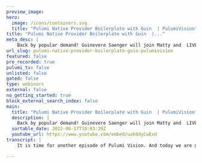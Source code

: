 ```yaml
---
preview_image:
hero:
  image: /icons/containers.svg
  title: "Pulumi Native Provider Boilerplate with Guin  | PulumiVision"
title: "Pulumi Native Provider Boilerplate with Guin  |..."
meta_desc: |
    Back by popular demand! Guinevere Saenger will join Matty and  LIVE demo building a native provider using the provider boilerplate, using Go Lang o...
url_slug: pulumi-native-provider-boilerplate-guin-pulumivision
featured: false
pre_recorded: true
pulumi_tv: false
unlisted: false
gated: false
type: webinars
external: false
no_getting_started: true
block_external_search_index: false
main:
  title: "Pulumi Native Provider Boilerplate with Guin  | PulumiVision"
  description: |
    Back by popular demand! Guinevere Saenger will join Matty and  LIVE demo building a native provider using the provider boilerplate, using Go Lang or TypeScript.
  sortable_date: 2022-06-17T10:03:39Z
  youtube_url: https://www.youtube.com/embed/uakOdyCwExU
transcript: |
    It is time for another episode of Pulumi Vision. And today we are gonna be creating uh boiler plate providers. We're gonna be using the boiler plate, Pulumi boiler plate provider thingy. Um Where to go? Yes, we're gonna write a provider. We're gonna write a native provider. That's what we're gonna do when is back, when is back. And um, so, ok, so if we think about this, so what's the difference between and I might be thinking about this myself because we're talking about creating a re a native, a native provider versus just like a component. So, um, yeah. All right. So, um, first of all, hi, everyone. Um I'm here from like complete Juni Seattle. It's Thursday afternoon. Um I, I am feeling it. It's late in the week and it's gray outside. So please bear with me and um, and uh, you know, please, uh if, if, if any of y'all are watching or having inputs or comments, please um leave them and, and like, let them know and like we'll, we'll, we'll, we'll chat and um, and see if we can all just kind of like, um, get something cool going um, back to your question about providers. So, um when you use Pulumi, most of you are gonna interact mostly with the Pulumi engine, which basically allows you to provision infrastructure using your favorite programming language. And parts of what that makes that possible is uh what we call a provider or a uh package in the more general sense, right? So, and your question about components versus providers um is a really, really good one because uh what a provider is, is it's basically its own separate mini service um that it's, it's, it's a GR PC server that um interfaces between the Pulumi engine and whichever cloud or upstream API it's representing to uh for the two to be able to talk to each other and you can then use it as you can download it as a plug-in or use it as an SDK um to work with it to create your resources. And sometimes we run into API S that don't have a Pulumi representation. And what do you do then? And this is where the provider um boiler plate approach comes in. So, uh writing a P provider from scratch is super hard. Um Pulumi providers if you're used to a Terraform are sort of like similar to the idea of like a Terraform provider. And in fact, a lot of our providers build on top of existing Terraform providers because frankly, if things are an open source, there's no need to reinvent the wheel. Um But sometimes either we can't, um you know, we don't have, you know, we don't have the correct upstream dependencies um or we have other restrictions. And that is when we write what's called a native provider. And um all that really means is that there's, we, we just build all of the logic from scratch that talks to the upstream co provider. And yeah. And so that's really hard. And so what we have done is we have provided a template repository. It's actually been up for quite a while and I just um started really going into it and trying to understand and trying to improve the instructions so that it would be a little bit easier for people who don't work at Pulumi to use it. So let's go to it. Does that, does that answer your question? I, I know that a component and a native, right? Like you would do which one? OK. Yeah. So you know what I'm gonna do is I'm going to share my screen and talk a little bit and, and kind of find a little bit uh find that architecture diagram because I think that'll make it a bit more clear. Uh Oh, that's the share screen button. Here we go. I got, I I know how to use computers. So well, there we are awesome. So let's see architecture diagram. Let's go just back to kind of the basic Pulumi architecture dim. I'm gonna blow this up like crazy. Um So here we are what you see. All right, what you see in the right here providers, that's what we're talking about when we're saying, um, when we say providers, what a component is is that's, that's sort of that, that's, that's kind of a complicated. So what a component is, it's a component is still a part of your regular Pulumi program. What a component is, is what um you, the developer create for yourself to abstract away some of your principles in your own Pulumi program. It's local, it's based on your internal logic and it's meant for you to expand and like basically develop best practices around how your own you and your team use. Pulumi what a provider is, a provider basically extends the Pulumi environment to cloud providers. It makes it possible for the engine to talk to uh outside API S and that is basically an entirely different part of the infrastructure from a component. Got it. That makes sense. Cool. So now that I have thoroughly confused everybody, let's go and see what happens with uh this boiler plate. So template repositories on github are a thing. Um I've been doing a little bit of cleanup and tried to do a step by step uh following on how to use this template. So let's just go ahead and see. Let's let's let's see how my own instructions work. Um What you see here is a actually let me make this bigger again there, you go. Yeah. Um Awesome. So what you see here is we, we call this a template repository. But one of the things that you wouldn't know by looking at it is that if you use it, you can actually, you actually get like a complete miniature pollin of provider baked into it that you can try. So I'm gonna just kind of use this template and then I'm gonna walk through the different parts of the template, but I'm gonna click this and I'm actually probably going to go ahead, actually hang on. I, oh I hate how this works, but let's open this and put it on the left so that I can follow the instructions, authoring a poly of providers. Prerequisites. Yeah, I think I have all those prerequisites. So we're gonna click use this template. I'm going to make it a Pulumi and then I'm gonna call it. Um I'll call it. Um I'm gonna call it native demo. Actually, I'm gonna follow me demo native. We have names. We want to call this. We wanna make sure that we know it's a, it's a non terraform based providers uh provider. Sorry. So this is just a demo for me around on a stream. Hi, everyone and I'm gonna make it public so that y'all can leave me nasty comments later were very nice comments. We should leave nice comments. Get up the original awkward social media platform. Yeah, that wasn't me. I think I hope that was me. Um Fabulous. So I have an initial commit. Great. I'm going to leave um the old template open because it has instructions. So from the templated repository, it says search replace XYZ with the name of your desire provider. Um So I already gave my provider a name and I called it demo native. Very cool. So what I'm gonna do actually is I'm gonna copy open up terminal, make this terminal immensely huge. And then I'm going to CD into my working path. It has Pulumi actually, there we are and then I'm gonna get the clone. Who see. All right. So what I have here is I have so much and you know what, I'm just not gonna try this, I'm gonna open this in my ID E. Well, that explains why nobody was joining us from Twitch because I did not actually put an actual real Twitch URL. I put Twitter dot TV slash Matt Stratton, which is everything wrong except the dot TV part. So are you saying that we have an audience? Um Well, hopefully, well, we had someone who said they tried and it didn't work. So hopefully that means that we might try again. Thanks Maddie. Um All right, cool. So let's see. Can I make these things? Yes. No, no, I can't. Why is this annoying? Um Right. OK. So what we have here? Why can I not make this? Why can I not make this bigger the Oh On the side, on the side, I hate this. Uh, don't worry about it. It's ok. How do I make it bigger? So, what we have here is we have our uh native provider and actually, you know what, I can just show the tree and on, on the, actually, that's actually much easier. There we go. So, um, I want to ignore the STK folder because what the STK folder holds is generated code. We're not gonna worry about it. Hey, everybody, there we go. Now we go. Hey, so uh just to catch everyone up, I just um I'm using the uh Pulumi provider boilerplate to try and build a native provider of my own. And it is currently called Pulumi demo native. It's public, you can all check it out, follow along and I'm currently just messing around with establishing what we're seeing in this template repository. Um perhaps counterintuitively. I was really confused by this when I first looked at it. Um The template provider repositories actually contain a real provider that will actually build and actually install and can actually be used. It is very, very simple. Well, wow, I can't believe I just said that in public. It is, it is not actually connected to a real cloud provider, but it shows the concepts and um and, and, and, and ideas behind how a provider works fairly well, in my opinion. Um It, it just, it, it just so happens that like every cloud provider and API works slightly differently. Sadly. Um And so after you are done with the template or like initial build, you're, you're sort of like, you know, this is when you start implementing stuff that's specific to your use case. So anyway, like I said, it's a dreary Cold Thursday in Seattle and I would absolutely love some audience energy and questions. Um If I don't make sense, please let me know. Um Cool. So on your left is the template itself and I'm following the instructions as we go. Um So from the templated repository, um it says search and replace XYZ. That's um for the purposes of this Reaper, that's our food provider. Um We're going to change that with the name of the desire provider and I name mine Pulumi demo native. Awesome. So, as I was saying, I wanna ignore the STK folder that's all generated code and we will generate it as part of this um new provider that we're making. Um I want to also ignore the deployment templates. I can show you real quick. What's in here is basically minimal instructions on how you are going to publish your finished provider later when it's ready to go onto all of the language registries, which is awesome. So, um but we're not gonna worry about that. We're just building a provider locally. Um Then we have examples uh simple which I still have on my to do list to rename to something that's slightly less. Uh I don't know. I always ii I don't wanna say simple because that's like it's uh uh towards the end of the day here, it's a, it's not a value but uh let's see, we have like the template Rio has 24 stars. I'm not sure how simple anything in here really is. Um So, you know, but we are also going to ignore that for right now. Um But that's gonna become kind of fun because it actually gives us the ability to test our provider. Then in here in the provider, we have two folders, a command and a package and then we have some go files, which is great. Um We have in the package, we have provider right here is sort of what makes this provider speak to the Pulumi engine. It's, it's basically a GR PC service and this is where it starts, that's going to not change a lot. Um And then in the provider logic, this is where we're going to spend a little bit of time. Um Then we have provider command. This is where it's a little bit interesting as well because we have two things here. The first folder is always, always, always, always confused the heck out of me because it says Pulumi and I'm like, it's going to generate the thing that makes this Pulumi. Mhm And that's actually backwards because what Pulumi does it, it uses the schema to generate your language. Sdks this is basically what later puts all your stuff into the SDK folder. You can actually tell right down here, right, go clients. We have the SC A package, we have an out there, we have a template and literally what this does, it, it will rewrite everything to our SDK. So again, for the logic of building a provider, we can kind of ignore this for now, let's go in here, but let me resource. Um This is also confusingly named, we call a provider of resource. It is sort of the top level resource um that, well, actually when we run pulling me up, right, you see that the provider is listed as the first resource on your pulling me up. We can actually see that in a minute when I run the example. So I'm gonna veer apart from the from the instructions here a little bit. I don't wanna search replace XYZ right now. I literally just want to build this provider right now. So, ok, let's go ahead and follow the instructions, make build install. I'm just gonna build the XYZ provider. Why not? I mean, maybe I broke it last time I pushed changes. So it's entirely possible quick. Someone tell a joke who in the audience has built a provider before. Here's a question. Why do sharks swim in salt water? Um Because because wait, so they can assault people more easily. Oh, that's good too. It's because pepper water makes them sneeze. Yeah. That's, that is adorable. Oh my gosh. Why am I getting change this here? Ok. Um Let's see. Oh, I got fascinating. I got some pipe. Oh, I know what this is. This is hilarious. Um uh This is entirely my bad. I just reread the instructions and these are still the old instructions that the Python SDK still has from the template. So what I need to do right after this is go and run this and pr that against the template reboot. Well, but this shouldn't matter because now what I can do is scroll up, I can go and take this package and go into my examples. Let's actually just sort of look at what's going on here. So what's happening here is that this uh this template builds a random number generator. Um Actually let me make my code bigger again. So I'm importing the XYZ package from filling me XYZ. Yes. Yes, I know. I still need to import that and then I'm making a new random resource. I'm giving it a length of 24 digits and then I'm gonna run pulling me up and we'll see what we get. Sound good. Sounds great. Cool. Um Pulling me out. Oh, she's a stack. Wait, why do I have a stack already? Um Oh Wait, what is interesting. Why do I have a stat? Let me actually. Hm Can you go back to right? What's in that directory? Pulumi uh uh LS just call me Well, did you do a, how did you wait? Sorry, I miss, I ran Makefield and stall. Oh, that probably does like a Pulumi and net. I mean, if it gave you the shouldn't have. This is very strange. Oh, properly deleting a stack. That's, it's just a Pulumi stack. RM. And then the stack. Yeah. Yeah. Let's do it. No, no, no. That was a question. Came up in the chat. Yeah. I know. I know. I'm just gonna remove this because I, uh, you have to remove death. Yep. Yep. I have no idea about this kind. Oh, you need to do, uh, me destroy stray. I need to yellow that. Yeah. Ah, this is so weird. Ok. Yes. Yes, please. Cool. So, because that was make install off of the, the. But yeah, I'm looking, I'm looking to see what that does. I'm looking at the Make Fi Exactly. Let's take a quick look and see what happened. Um, I, no, make, make install is all you did. But like, ok, so let's make this nice and big because make install just, oh, build is a phony, but it does Gen provider dot net. SDK. It builds all my stks and it makes Jen and Jen is literally what I talked about earlier. That's up here in the provider, command. Pulumi Jen, that's, that's running Jen. Here's the binary Pony, Gen XYZ and runs the and then provider. Let's see. Here's Jen Jan CD provider and go build, we can actually. And then, yeah, and then we're building the code Jan binary from the command path, which is Cogen right here may not go. That's all that's doing. Ignore all the red there back to the make file. So, I don't know. Maybe I was messing with stuff earlier. Oh, you know what it is? I bet. Because I was messing with it before. I have a Pulumi Yaml. That's like key to my Pulumi account. That looks exactly the same. That's, that should not happen. That should never happen. But I'm using the same provider and I bet that's what happened anyway. Let's pretend it didn't happen. And that's red. Pulling me up in his stack. I'm gonna call it demo, not dev this time. Ok. Error reading from server. It looks like the Pulumi Sck has not been installed. Let me go to my instructions. I know what this is. We are, we haven't linked, we are in link. Let's do that. Cool. And let's do you wanna install as well? I'll take a minute. But now we have our node modules and we have our yarn dot Lock and um, we have a, well, we have the package chase on earlier but um, but there's no files now. So that's cool. Yeah. So now we have downloaded all the dependencies and then we're gonna go, um, fill me up and it just goes straight to pulling me up. It says pulling me stack in a test but I already have a stack. So I'm gonna use my demo stack and it's gonna run create. And you notice here that under type um we basically have the name, we have the name of our stack. So this is, this is the stack is a resource in and of itself. And then we have the random resource and then we can create that. All right. Let's do it. Why not? Right? And now I have, if you count, I have 24 characters of a random string. Great, cool. I mean, I could just do a random string generator but let's dive into why this is working and how this is working. Um Yeah, up here and what I'd like to do is I'm going to look at make this a little bit smaller again. No, come on, give me it there. That's perfect. So what I'm gonna do is I'm going into my provider, package provider provider dot go code. Oh, look at that. Mhm. And actually no, hang on. Sorry. I think I'm just going to rename this and talk about what happens when we run the search replace. Um I hate the fact that we do a search replace and I hate the fact for two reasons. Number one, it's never a straight mapping for search replace. So uh plans for the future include writing a little util script for that. Um And then um but anyway, let's do it. So I remember we went through this when, when Lee was on a while ago and we did like a multi-language component with, with the boiler like a component. What? Yeah, multi-language component was a very similar scenario with the search and replace of XYZ. Yes. So I'm gonna just, I'm gonna brutally abuse my editor and do replace bias. I'm gonna search for XYZ and I would like to replace it with a demo native I think because that will be the name of my package. Um The Pulumi part is just I have to do this because they make me because I work here. Um You don't have to do any of this. You can name it whatever you like. And in fact, I have a seeking suspicion that it's actually easier for you if you don't have a dash in your package. No, probably uh probably be a little easier, do what you want, but I'm gonna do this and I'm just going to open it and find windows so that we can go ahead and actually see what's being replaced here, like digital Underground set, do what you like, it starts in the make file and the first one seems super innocuous. Come on, come on here. Uh So I'm going to go ahead and replace that one Pulumi demon native resource provider package, demon native project, Pulumi demon native. Perfect it already. You can already see that having things named Pulumi is important. Um There we go. So I'm gonna hit replace on a bunch more a node module name, a new get package name. Actually hold up. That needs to be capitalized. Still, doesn't it? Um Yeah, you sure. Um So, well, that's, that's a note I can take to meet, take, take for myself. All right. Did I just miss the, the rest of the make file? Um Where's my right? Read me. OK. So then we have some read me replacements. I'm gonna skip that. Uh gonna replace that demo native. Oh Demo, native native. Oh The said is gonna have some real fun place. Can you Gwen? Can you em in the? I don't know. It's, I'll try. Yeah. No, that's way better. Ok. Yeah. Right here. Where did that go? Document? All right. I'm gonna look in the read me XYZ. Are there any left? Yes. Let's replace that because there was no dash the and type demo native. So we're just gonna call this one the demo provider because the code doesn't like the dash. Awesome. Some more, some more. OK. Demo. That's right. The resource demo, demo, demo, resource demo. All right, cool. So now I have to rename even more things. Great. I think I have renamed most of the important things. But what I need to do here is I need to rename this one to demo in the command. You name factor, rename Pulumi Jen demo. I see that this is already trying to go parts and then the version and then me native resource refactor name, source demo. And the reason I leave off native here is because oops, can I not? Yes. Do the factor. Just do the thing. Cancel her. Go away. My editor is trying to be too smart. Let's not do that. Let's just do this because ok, so basically what I'm doing here is I'm changing the file names so that they will build a provider that has my name on it. That has my uh my magical demo API that will connect uh your, that will connect the demo API to the Pulumi engine. So right here. Do we have some XYZ? No, we don't. Fabulous job provider name. Let's call it demo. Let me demo me mo native. So eight and then we have a schema. We need to change the name of the schema. The name is demo. Do we wanna call it demo or demo? I don't know actually. So let's talk about the schema here is what makes a provider a provider. This little piece of Jason is what allows us to generate the stks so that we can talk, we can, we can write code instead of configuration files. Um This is the one configuration to rule them all. And this is basically where all the magic happens. And as with all magic, you know, it's not really magic, it's just a whole bunch of blood, sweat and tears. Let's go ahead and name this demo. Index random. I'm going to leave the implementation details as they are right now as a random generator. Uh because really all I want to make sure is that I have my basic rename, my basic like this is what I want to use um that, that compiles and builds so import based Puff native. I'm going to probably run into some issues here. SDK go demo. They help. That's the possibly we'll see demo. Is there any XYZ here? Nope, let's find out what happens. Let's do another global search for XYZ. Fascinating sign the no templates its fine provider. One result go dot mod. Interesting. Uh-huh. And then I need to do a whole bunch of renaming. All right, Pulumi Emma native writer and then right here we want, there we go. So here we do a fine replace. We want to replace that XYZ with. Can I hit replace? Apparently not? Oh, because I'm already in the fine window. Let's go away and go into provider dot com. So here we have the XYZ provider which is a strict and we want to name it the demo provider and I'm going to just find and replace the sky with demo provider. It's on. All right. So we are here in a file called provider dot go and this is basically the package that provides no pun intended, sorry. Um That provides some methods for um that provides all of the GR PC methods that the Pulumi engine expects and actually we can go and look into what the Pulumi R PC kind of expect. So there we are. Can I click through this? Yeah. Provider. Make provider. Where's my? Hm. Ok. So we'll get, we'll get there once we compile it. Let's see. Is there any XYZ left this one? Oh, we can leave that. That's in the tri set. Cool. All right. X let's see what happens if I run Make Build probably gonna fail. Go get uh let's see. The internet provider and Rango Marni. Hi. Cool. Oh, I was muted. So my son just brought me a banana split as an early father's day gift. So I need to eat it before it melts. So I might turn my camera off or I might make all of you watch me eat a banana split. Pulumi. Ok. So we do expect our command binary to be called Pulumi demo native instead of Pulumi demo. So let's rename that. But let's rename that one too. Let's see if we can build. I think we all make build is doing is um just running a go build command. Oh, when I turn my camera off it takes me off of audio too. I realized. Oh, what are the toppings? Yeah, I was trying to, yeah, I was eating a banana split. I was trying to turn my camera off because I didn't want everybody to have to watch me eat a banana split. But then I did that and I feel like it took me off of that. So I was saying it's a very classic, you know, dairy queen, you know, vanilla soft serve with banana pineapple, strawberry topping. This was, this was early Father's day gift from, from my kids. Hm. Since they uh won't be here on Father's Day because they're going to camp. It looks like I successfully installed something. So that's cool. Let's look at the kid Sweet. So we renamed a bunch of files from XYZ to be named demo native. Then we modified the make file, the read me and the go dot mod the go code itself. Um And then we regenerated a bunch of SDKS which will include modified and deleted files plus new files. STK go demo, Python Pulumi demo. We'll worry about that in a minute. Um Cool. Wow, this is a little rough. I'm going to, I'm going to definitely improve these instructions when I get back. Um Sweet. So I should be able to actually let me see what's in my binary folder. So we have Pulumi demo native and we have Pulumi resource demo native. So I should be able to go ahead and get back into my examples folder and report as demo from Pulumi Demi native. Then I should be able to go and get a demo dot random. So let's find out, let's follow the install instructions again. Where are they yarn link? Let's let's see if I can yarn link. I'm, I'm actually not certain that I have successfully renamed everything. Well, we're gonna find out I'm on the edge of my seat. No registered package. All right. What did I do wrong? Uh Let's see. The iron and style. Oh, I didn't install it. I only ran make build. Uh I'm in the wrong folder, John. This, this might work. I can now run yarn Lake Pulumi demo. Sweet. Let's find out not Pulumi demo. Native Pulumi demo. Sweet. So there's definitely still some naming weirdness but let's find out what happens if I run Pulumi actually. What's, how do I? Hey, Maddie. Do you know how I find out what's like info about my stack? Did I remove the stack? Oh I didn't, let's let's remove that first, isn't it? Um Is it like Pulumi stack? LS? Hey, no, that just gives you um that just gives you like the output. Uh like that just shows you well, what do you want to know? You said? I want to like I want to see the output as if I had just run putting me up. Oh, you want to see the current status of Yeah. Yeah. Yeah. Anyway, I think I actually have to go and delete this from the U I because I think when it'll happen if I run destroyed um It will be like, look, you're, you built a whole different provider, you can't destroy it. But let's see. Now still works. All right. Let's go and remove that then. Yeah, great. So, let's look at my Pulumi program. We have Pulumi Hamel. Yeah, I'm looking for, I'm trying to remember, like, but let's see, you can, uh, it's, um, yard lock. Actually, what I'm gonna do is I'm gonna remove the node modules. Yes. I'm actually going to go ahead and run the same yarn link Pulumi demo and then yarn install, um, and this should replace all of the former XYZ things with new stuff. There we are. That's right now you Oh ah Can I find that's so cool? Ok. Unable to compile typescript. Where is it? Uh Oh OK. Sounds like I just renewed my package. Weird, sweet. But the cool thing here is that because we're building a provider, we will actually get these like really weird compile errors at like when we run Pulumi up, which is why I actually really love having an example that we know works baked into the um template because then it it kind of allows you to like figure out all of the weird provider implementation details. Um and tweak all the knobs and make sure you got all that set here. We go. No resource plug-in. Let me resource demo found in the work space. OK. What is this error? Is this another naming thing? I'm pretty sure what is? Ok. Uh-huh, I have a resource demo native. So somewhere the mapping is broken. Let's see. Oh OK. Brighter version. It's just that. Go me not go provider name. Uh-huh. Provider name is just demo. Let's name the provider demo native. Let's see what happens if I can do that and then rebuild it. Cool. All right. We registered Pulumi demo. Why did we register Pulumi demo? Oh, I should just save some of my uh um bye. And let me resource demo found in the workspace. All right. So I'm still building the wrong thing. Yeah, my demo. Um What's happening here? Yeah. Let's go. Oh Damn ha ha. Damn native. I think that's what it is. Remember how I told you all that? Like the schema is like the one ring to rule it all. And then I was like, yeah, and I think I'm just gonna call it demo instead of demo native and then the resources will be demo native as well because the first field of the research name should be the package name. Um This is where things get. All right, cool. Let's rebuild. What happens actually, before we rebuild, I'm going to now, let's just, let's just rebuild YOLO and then I'm going to actually commit and save all of this. So, what kind of keyboard do you have? Maddie? So it's uh some mechanical keyboard that I got from Devo stays Denver. Um It is a glorious, glorious, modular mechanical computer. Did I just make your day better or something? What you, you just, you just had a moment there. You're like, no because I'm, no, no, I was turning it so I could look at the bottom of it. Gotcha. Uh All right. Cool looking though. Lights up and stuff. You, oh, can I find module? But let me demo it. Perfect. That's exactly what we want here. We are. This is what I want, I think. Mhm. Keyboard nerds. Uh ok. Unable to compile. I cannot find a module. Really? Wait. What was the previous error? Oh, I didn't install the module. Oh, again, nice. I love making the same error twice, right? And how, you know, you really made it. I especially love making the same air choice in front of people. Um Sweet, cool. No errors. Look at that good job after all that. I now have a random string generator that has a different name than the ones in the template. So um cool. So we have about 10 minutes left on the stream and I thought it'd be fun to either ask questions and um I could kind of go through a little bit about what's what's sitting in provider dot go. So if I go back to my editor and I'm going to like hide away the examples, hide away all the binary, all this stuff. And I'm going to just look in my package provider provider dot go and make this a little bit bigger. So what is what you see in here? Um I don't know why this is, oh, it's just pretty and red for no reason whatsoever. Um It, it's like I, I see red things and I'm like, where, where are my errors. But I think it's just ID E she's saying a different theme today anyway. So there's a couple things right here. We have the Pulumi R PC and that is a package that lives in the Pulumi core, Rabo Pulumi Pulumi. And it holds an interface that basically requires every provider to implement these methods, attach call construct check. Config these are all names for GR PC methods now, unlike or perhaps like I, I was very, I I'm fairly new to GR PC. Um So what I didn't understand before looking at the is that like this is just the Pulumi version of R PC? These methods are defined in the Pulumi provider, uh it sorry in the Pulumi engine, not the provider. That's what we're in right now. Um And there are a number of these methods and in the read me, there is a link that basically shows you where these are somewhat documented, the documents as usual can use improvement. Um But the main things that make your things work here are uh are they, they, they, they're basically like six ba basic methods. Um There's check that basically is that it's, it's a validation. Then there's the method. This is where the logic lives where we are uh where the Pulumi engine is basically um can register whether your resource has changed or not um based on whether you're running, pulling me up with an update, um Then we have create, that's basically creating your new resource resource from scratch. In our example on right here, online, 1 64 this is where the resource implementation lives in our template. Um When you make your own provider, you can obviously put it wherever you want. But actually, it's good to make random. And you'll see at the very bottom, this resource behaves in a certain way. It takes uh an input link and it returns, it does some random number generation and then returns the string as the result. Um Let's go back to where we were. Oops. No, what am I doing here? Yeah. Um No, what there we are. And so this happens on the create call, right? That's where you want to put the logic for how your upstream resource, your provider resource will behave. Um And thankfully, a lot of providers just have well-defined API S. So you don't really need to implement every single resource over and over and over. You just need to make sure that um that we have where we're passing the results. Oh, here's the outputs that the outputs um are going to get captured by whatever comes back from your provider API uh from your cloud provider. API your upstream API. Um You can see much better, more involved examples, but this is kind of like the basic one where you can see um how it's all put together. So let's talk about the link input. If I switch really quickly to the schema dot JSON and make that a little bit bigger. You can see here that on the random resource, we have a link property of type integer and we can see that in the example as well. All right, here we're passing length as an arc and we're saying 24 if I changed this, then I would make a new random number. I don't know what the limits are. Basically, this is sort of where the template leaves you to your own devices. And it's like, all right, how do you want your resources to behave? You need to implement the behavior. Um Yeah, so I just kind of wanted to go give a quick overview these methods. I think once you see them will help you understand a lot more about um how a provider behaves, why it behaves the way it does and which methods you need um to make your particular cloud resource work. And again, I say cloud resource, that's kind of a shorthand. This could be anything that has an API or you don't even need an API, you can just like scroll down to the bottom and go ahead and write yourself a new, you know, funk make random animal if I hadn't spent so much time trying to rename things, um I probably would have, you know, uh number in, you know, how many random animals do we want? And then we return a string, you know, stuff like that. And then we would have to manually go into the schema and create a new resource called random animal. Stuff like that. So, yeah. Did we have any questions? I hope that was at least somewhat helpful. Maddie. I can't hear you. I still can't. There we go. I said it was helpful to me. So that was helpful. Well, excellent. Um I uh as, as usual, I, I would love suggestions, improvements. I, yeah, I was trying to mute. I was keeping on mute because my kids all came home and they're all running around and being rambunctious. So I was trying to keep background noise to the minimum. So, yeah, I, I don't know, I, I, I'm hoping to, you know, build a much more complicated provider in the very near future. Um You know, given that um well, probably not in a stream because it would take a really long time. Um But uh but, but yeah, if uh if you all want to take the template for a spin and report back on how it works. Um Or if any of you are like super into set and want to make like a uh a little helper script to make this replacement a little easier. That would also be dope. Um I don't know. I, I might do it. Um But, but why not? Yeah, but, but this is just kind of sort of how you get set up with, you know, a basic working provider and then you can actually use the existing example to change it up and see if it still works, if your implementation, if your methods work. Um Yeah. Awesome. Well, thank you so much, Gwen for joining. Thanks everybody who tuned in uh and don't forget to match the subscribe or follow or whatever button for whatever thing you're doing and that's how you're watching us. And once again, I can't find the window I'm looking for. There we go. So we will see you all on the internet.

---
```

